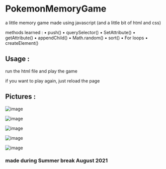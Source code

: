 # PokemonMemoryGame

a little memory game made using javascript (and a little bit of html and css)

methods learned : 
  • push()
  • querySelector()
  • SetAttribute()
  • getAttribute()
  • appendChild()
  • Math.random()
  • sort()
  • For loops
  • createElement()

## Usage :
run the html file and play the game

if you want to play again, just reload the page

## Pictures :

![image](https://user-images.githubusercontent.com/63594070/129354182-647eb5a8-cf79-480a-bea7-69ef98131f3f.png)


![image](https://user-images.githubusercontent.com/63594070/129354190-36ed1a71-6993-4bd2-81d5-366a6bc9e4db.png)


![image](https://user-images.githubusercontent.com/63594070/129354196-e0ba664d-d5da-4956-97c7-344ec3a5dbef.png)


![image](https://user-images.githubusercontent.com/63594070/129354217-c33d5c55-2623-4215-9ba0-9352030c15d1.png)

![image](https://user-images.githubusercontent.com/63594070/129354225-f21d5ea0-52ac-48b3-a9cd-a121eb325c41.png)



### made during Summer break August 2021







